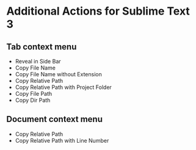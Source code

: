 # Additional Actions for Sublime Text 3

## Tab context menu

* Reveal in Side Bar
* Copy File Name
* Copy File Name without Extension
* Copy Relative Path
* Copy Relative Path with Project Folder
* Copy File Path
* Copy Dir Path

## Document context menu

* Copy Relative Path
* Copy Relative Path with Line Number
